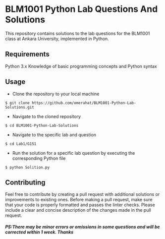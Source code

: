 # BLM1001 Python Lab Questions And Solutions
This repository contains solutions to the lab questions for the BLM1001 class at Ankara University, implemented in Python.

## Requirements
Python 3.x
Knowledge of basic programming concepts and Python syntax
## Usage
+ Clone the repository to your local machine
```
$ git clone https://github.com/omerahat/BLM1001-Python-Lab-Solutions.git
```

+ Navigate to the cloned repository
```
$ cd BLM1001-Python-Lab-Solutions
```
+ Navigate to the specific lab and question
```
$ cd Lab1/G1S1
```

+ Run the solution for a specific lab question by executing the corresponding Python file
```
$ python Solition.py
```
## Contributing
Feel free to contribute by creating a pull request with additional solutions or improvements to existing ones.
Before making a pull request, make sure that your code is properly formatted and passes the linter checks.
Please include a clear and concise description of the changes made in the pull request.

##### PS:There may be minor errors or omissions in some questions and will be corrected within 1 week. Thanks
